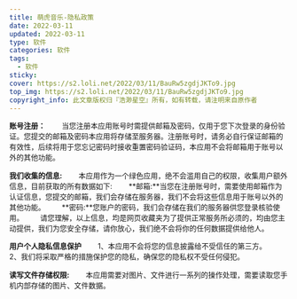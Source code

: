 ```yaml
---
title: 萌虎音乐-隐私政策
date: 2022-03-11
updated: 2022-03-11
type: 软件
categories: 软件
tags: 
  - 软件
sticky: 
cover: https://s2.loli.net/2022/03/11/BauRw5zgdjJKTo9.jpg
top_img: https://s2.loli.net/2022/03/11/BauRw5zgdjJKTo9.jpg
copyright_info: 此文章版权归『浩渺星空』所有，如有转载，请注明来自原作者
---
```

<font size=2>**账号注册：**
&emsp;&emsp;当您注册本应用账号时需提供邮箱及密码，仅用于您下次登录的身份验证。您提交的邮箱及密码本应用将存储至服务器。注册账号时，请务必自行保证邮箱的有效性，后续将用于您忘记密码时接收重置密码验证码，本应用不会将邮箱用于账号以外的其他功能。

**我们收集的信息:**
&emsp;&emsp;本应用作为一个绿色应用，绝不会滥用自己的权限，收集用户额外信息，目前获取的所有数据如下:
&emsp;&emsp;**邮箱:**当您在注册账号时，需要使用邮箱作为认证信息，您提交的邮箱，我们会存储在服务器，我们不会将这些信息用于账号以外的其他功能。
&emsp;&emsp;**密码:**您账户的密码，我们会存储在我们的服务器供您登录核验使用。
&emsp;&emsp;请您理解，以上信息，均是网页收藏夹为了提供正常服务所必须的，均由您主动提供，我们为您安全存储，请你放心，我们绝不会将你的任何数据提供给他人。

**用户个人隐私信息保护**
&emsp;&emsp;1、本应用不会将您的信息披露给不受信任的第三方。
&emsp;&emsp;2、我们将采取严格的措施保护您的隐私，确保您的隐私权不受任何侵犯。


**读写文件存储权限:**
&emsp;&emsp;本应用需要对图片、文件进行一系列的操作处理，需要读取您手机内部存储的图片、文件数据。
</font>
